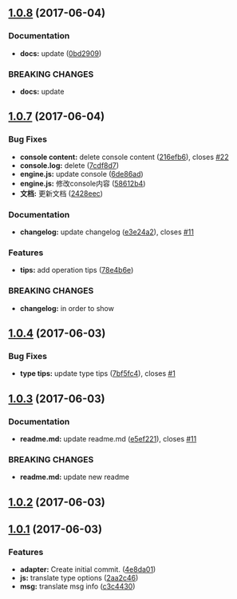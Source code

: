 <a name="1.0.8"></a>
## [1.0.8](https://github.com/blog-lyn/cz-conventional-changelog/compare/1.0.7...v1.0.8) (2017-06-04)


### Documentation

* **docs:** update ([0bd2909](https://github.com/blog-lyn/cz-conventional-changelog/commit/0bd2909))


### BREAKING CHANGES

* **docs:** update



<a name="1.0.7"></a>
## [1.0.7](https://github.com/blog-lyn/cz-conventional-changelog/compare/1.0.6...1.0.7) (2017-06-04)


### Bug Fixes

* **console content:** delete console content ([216efb6](https://github.com/blog-lyn/cz-conventional-changelog/commit/216efb6)), closes [#22](https://github.com/blog-lyn/cz-conventional-changelog/issues/22)
* **console.log:** delete ([7cdf8d7](https://github.com/blog-lyn/cz-conventional-changelog/commit/7cdf8d7))
* **engine.js:** update console ([6de86ad](https://github.com/blog-lyn/cz-conventional-changelog/commit/6de86ad))
* **engine.js:** 修改console内容 ([58612b4](https://github.com/blog-lyn/cz-conventional-changelog/commit/58612b4))
* **文档:** 更新文档 ([2428eec](https://github.com/blog-lyn/cz-conventional-changelog/commit/2428eec))


### Documentation

* **changelog:** update changelog ([e3e24a2](https://github.com/blog-lyn/cz-conventional-changelog/commit/e3e24a2)), closes [#11](https://github.com/blog-lyn/cz-conventional-changelog/issues/11)


### Features

* **tips:** add operation tips ([78e4b6e](https://github.com/blog-lyn/cz-conventional-changelog/commit/78e4b6e))


### BREAKING CHANGES

* **changelog:** in order to show



<a name="1.0.4"></a>
## [1.0.4](https://github.com/blog-lyn/cz-conventional-changelog/compare/1.0.3...1.0.4) (2017-06-03)


### Bug Fixes

* **type tips:** update type tips ([7bf5fc4](https://github.com/blog-lyn/cz-conventional-changelog/commit/7bf5fc4)), closes [#1](https://github.com/blog-lyn/cz-conventional-changelog/issues/1)



<a name="1.0.3"></a>
## [1.0.3](https://github.com/blog-lyn/cz-conventional-changelog/compare/1.0.2...1.0.3) (2017-06-03)


### Documentation

* **readme.md:** update readme.md ([e5ef221](https://github.com/blog-lyn/cz-conventional-changelog/commit/e5ef221)), closes [#11](https://github.com/blog-lyn/cz-conventional-changelog/issues/11)


### BREAKING CHANGES

* **readme.md:** update new readme



<a name="1.0.2"></a>
## [1.0.2](https://github.com/blog-lyn/cz-conventional-changelog/compare/1.0.1...1.0.2) (2017-06-03)



<a name="1.0.1"></a>
## [1.0.1](https://github.com/blog-lyn/cz-conventional-changelog/compare/4e8da01...1.0.1) (2017-06-03)


### Features

* **adapter:** Create initial commit. ([4e8da01](https://github.com/blog-lyn/cz-conventional-changelog/commit/4e8da01))
* **js:** translate type options ([2aa2c46](https://github.com/blog-lyn/cz-conventional-changelog/commit/2aa2c46))
* **msg:** translate msg info ([c3c4430](https://github.com/blog-lyn/cz-conventional-changelog/commit/c3c4430))



